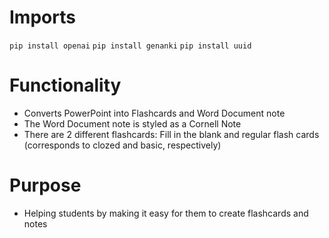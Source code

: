 # **Imports**
`pip install openai`
`pip install genanki`
`pip install uuid`

# **Functionality**
- Converts PowerPoint into Flashcards and Word Document note 
- The Word Document note is styled as a Cornell Note
- There are 2 different flashcards: Fill in the blank and regular flash cards (corresponds to clozed and basic, respectively)

# **Purpose**
- Helping students by making it easy for them to create flashcards and notes 
